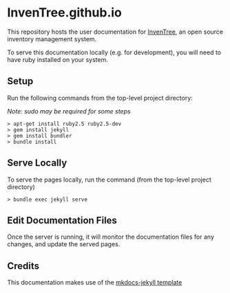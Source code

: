 # InvenTree.github.io

This repository hosts the user documentation for [InvenTree](https://github.com/inventree/inventree), an open source inventory management system. 

To serve this documentation locally (e.g. for development), you will need to have ruby installed on your system.

## Setup

Run the following commands from the top-level project directory:

*Note: sudo may be required for some steps*

```
> apt-get install ruby2.5 ruby2.5-dev
> gem install jekyll
> gem install bundler
> bundle install
```

## Serve Locally

To serve the pages locally, run the command (from the top-level project directory)

`> bundle exec jekyll serve` 

## Edit Documentation Files

Once the server is running, it will monitor the documentation files for any changes, and update the served pages.

## Credits

This documentation makes use of the [mkdocs-jekyll template](https://github.com/vsoch/mkdocs-jekyll)
